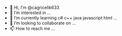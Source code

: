 - 👋 Hi, I’m @cagricelik633
- 👀 I’m interested in ...
- 🌱 I’m currently learning c# c++ java javascript html ...
- 💞️ I’m looking to collaborate on ...
- 📫 How to reach me ...

<!---
cagricelik633/cagricelik633 is a ✨ special ✨ repository because its `README.md` (this file) appears on your GitHub profile.
You can click the Preview link to take a look at your changes.
--->
